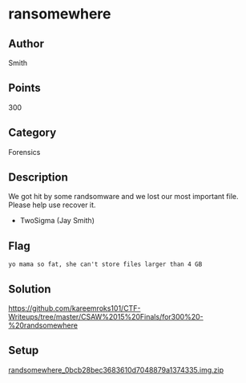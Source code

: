# ransomewhere

## Author
Smith
## Points
300
## Category
Forensics
## Description
We got hit by some randsomware and we lost our most important file. Please help use recover it.
- TwoSigma (Jay Smith)

## Flag
`yo mama so fat, she can't store files larger than 4 GB`
## Solution
<https://github.com/kareemroks101/CTF-Writeups/tree/master/CSAW%2015%20Finals/for300%20-%20randsomewhere>
## Setup
[randsomewhere_0bcb28bec3683610d7048879a1374335.img.zip](./randsomewhere_0bcb28bec3683610d7048879a1374335.img.zip)